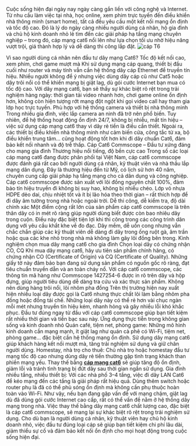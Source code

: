 Cuộc sống hiện đại ngày nay ngày càng gắn liền với công nghệ và Internet. Từ nhu cầu làm việc tại nhà, học online, xem phim trực tuyến đến điều khiển nhà thông minh (smart home), tất cả đều yêu cầu một kết nối mạng ổn định và tốc độ cao. Đó là lý do ngày càng nhiều người dùng cá nhân, hộ gia đình và chủ hộ kinh doanh nhỏ lẻ tìm đến các giải pháp hạ tầng mạng chuyên nghiệp – trong đó, cáp mạng cat6 nổi lên như lựa chọn tối ưu nhờ hiệu năng vượt trội, giá thành hợp lý và dễ dàng thi công lắp đặt.
![cáp T6](https://hackmd.io/_uploads/SJax9wz4el.png)

Vì sao người dùng cá nhân nên đầu tư dây mạng Cat6?
Tốc độ kết nối cao, xem phim, chơi game mượt mà
Khi sử dụng mạng cáp quang, thiết bị đầu cuối như router và máy tính vẫn cần hệ thống dây cáp Ethernet để truyền tín hiệu. Nhiều người không để ý nhưng việc dùng dây cáp cũ như Cat5 hoặc dây trôi nổi có thể khiến mạng bị giật lag, dù gói cước Internet bạn mua có tốc độ cao.
Với dây mạng cat6, bạn sẽ thấy sự khác biệt rõ rệt trong trải nghiệm hàng ngày: thời gian tải video nhanh hơn, chơi game online ổn định hơn, không còn hiện tượng rớt mạng đột ngột khi gọi video call hay tham gia lớp học trực tuyến.
Phù hợp với hệ thống camera và thiết bị nhà thông minh
Trong nhiều gia đình, việc lắp camera an ninh đã trở nên phổ biến. Tuy nhiên, để hệ thống hoạt động ổn định 24/7, không bị nhiễu, mất tín hiệu – việc sử dụng cáp mạng cat6 thay vì dây rẻ tiền là điều cần thiết.
Ngoài ra, các thiết bị điều khiển nhà thông minh như cảm biến cửa, công tắc từ xa, bộ điều khiển trung tâm… cũng hoạt động tốt hơn khi đi dây chuẩn Cat6, đảm bảo kết nối nhanh và độ trễ thấp.
Cáp Cat6 Commscope – Đầu tư xứng đáng cho mạng gia đình
Thương hiệu nổi tiếng, độ bền cực cao
Trong số các loại cáp mạng cat6 đang được phân phối tại Việt Nam, cáp cat6 commscope được đánh giá rất cao bởi người dùng cá nhân, kỹ thuật viên và nhà thầu lắp mạng dân dụng. Đây là thương hiệu đến từ Mỹ, có lịch sử hơn 40 năm, chuyên cung cấp giải pháp hạ tầng mạng cho cả dân dụng và công nghiệp.
Cáp cat6 commscope được sản xuất với lõi đồng nguyên chất 100%, đảm bảo tín hiệu truyền đi không bị suy hao, không bị nhiễu chéo. Lớp vỏ nhựa HDPE dẻo dai, chịu nhiệt tốt và ít bị lão hóa theo thời gian – rất thích hợp để đi dây âm tường trong nhà hoặc ngoài trời.
Dễ thi công, dễ kiểm tra, độ dài chính xác
Một điểm cộng rất lớn của sản phẩm cáp cat6 commscope là trên thân dây có in mét rõ ràng giúp người dùng biết được còn bao nhiêu dây trong cuộn. Điều này đặc biệt tiện lợi khi thi công trong các công trình dân dụng với yêu cầu khắt khe về đo đạc.
Dây mềm, dễ uốn cong nhưng vẫn chắc chắn giúp các kỹ thuật viên dễ dàng đi dây trong ống ruột gà, âm trần hoặc qua các khe nhỏ trong nhà mà không làm gãy lõi đồng bên trong.
Kinh nghiệm chọn mua dây mạng cat6 cho gia đình
Chọn loại dây có chứng nhận CO, CQ
Khi mua dây mạng cat6, hãy ưu tiên sản phẩm chính hãng, có chứng nhận CO (Certificate of Origin) và CQ (Certificate of Quality). Những giấy tờ này đảm bảo bạn đang sử dụng sản phẩm có nguồn gốc rõ ràng, đạt tiêu chuẩn truyền dẫn và an toàn cháy nổ.
Với cáp cat6 commscope, các thông tin mã hàng như Commscope 1427254-6 được in rõ trên dây và hộp đựng, giúp người tiêu dùng dễ dàng tra cứu và xác thực sản phẩm.
Không nên dùng hàng trôi nổi, lõi nhôm pha đồng
Trên thị trường hiện nay xuất hiện nhiều loại dây được gọi là Cat6 nhưng thực chất lõi làm bằng nhôm pha đồng hoặc đồng tái chế. Những loại dây này có thể rẻ hơn vài chục ngàn mỗi mét nhưng truyền tín hiệu kém, nhanh hỏng và gây nhiều lỗi khó khắc phục.
Đầu tư đúng ngay từ đầu với cáp cat6 commscope giúp bạn tiết kiệm rất nhiều thời gian và tiền bạc sau này.
Ứng dụng thực tiễn trong không gian sống và kinh doanh nhỏ
Quán café, tiệm net, phòng game: Những mô hình kinh doanh cần mạng mạnh, ít giật lag như quán cà phê có Wi-Fi, tiệm net, phòng game… đặc biệt cần hệ thống mạng ổn định. Sử dụng dây mạng cat6 giúp khách hàng kết nối mượt mà, tăng trải nghiệm sử dụng và giữ chân người dùng.
Homestay, nhà trọ cho thuê: Chủ nhà trọ hoặc homestay đầu tư mạng tốc độ cao nhưng dùng dây rẻ tiền thường gặp tình trạng khách than phiền mạng yếu. Thay thế bằng [**cáp mạng cat6**](https://giaiphaphitech.com/cap-mang-cat6-utp-commscope-1427254-6/) sẽ giúp tăng độ ổn định, giảm lỗi và tránh tình trạng bị đứt dây sau thời gian ngắn sử dụng.
Gia đình nhiều tầng, nhiều thiết bị: Với các nhà phố 3–4 tầng, việc đi dây LAN Cat6 để kéo mạng đến các tầng là giải pháp rất hiệu quả. Dùng thêm switch hoặc router phụ là đã có thể phủ sóng ổn định mà không cần phụ thuộc hoàn toàn vào Wi-Fi.
Như vậy, nếu bạn đang gặp vấn đề với mạng chậm, giật lag dù đã dùng gói cước Internet cao cấp, rất có thể vấn đề nằm ở hệ thống dây mạng trong nhà. Việc thay thế bằng dây mạng cat6 chất lượng cao, đặc biệt là cáp cat6 commscope, sẽ mang lại sự khác biệt rõ rệt trong trải nghiệm sử dụng.
Cho dù bạn là người dùng cá nhân, kỹ thuật viên hay chủ hộ kinh doanh nhỏ, việc đầu tư đúng loại cáp sẽ giúp bạn tiết kiệm chi phí lâu dài, giảm thiểu sự cố và đảm bảo kết nối ổn định cho mọi hoạt động trong cuộc sống hiện đại.



